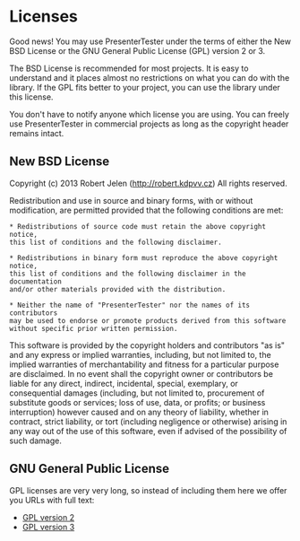 Licenses
========

Good news! You may use PresenterTester under the terms of either
the New BSD License or the GNU General Public License (GPL) version 2 or 3.

The BSD License is recommended for most projects. It is easy to understand and it
places almost no restrictions on what you can do with the library. If the GPL
fits better to your project, you can use the library under this license.

You don't have to notify anyone which license you are using. You can freely
use PresenterTester in commercial projects as long as the copyright header
remains intact.



New BSD License
---------------

Copyright (c) 2013 Robert Jelen (http://robert.kdpvv.cz)
All rights reserved.

Redistribution and use in source and binary forms, with or without modification,
are permitted provided that the following conditions are met:

	* Redistributions of source code must retain the above copyright notice,
	this list of conditions and the following disclaimer.

	* Redistributions in binary form must reproduce the above copyright notice,
	this list of conditions and the following disclaimer in the documentation
	and/or other materials provided with the distribution.

	* Neither the name of "PresenterTester" nor the names of its contributors
	may be used to endorse or promote products derived from this software
	without specific prior written permission.

This software is provided by the copyright holders and contributors "as is" and
any express or implied warranties, including, but not limited to, the implied
warranties of merchantability and fitness for a particular purpose are
disclaimed. In no event shall the copyright owner or contributors be liable for
any direct, indirect, incidental, special, exemplary, or consequential damages
(including, but not limited to, procurement of substitute goods or services;
loss of use, data, or profits; or business interruption) however caused and on
any theory of liability, whether in contract, strict liability, or tort
(including negligence or otherwise) arising in any way out of the use of this
software, even if advised of the possibility of such damage.



GNU General Public License
--------------------------

GPL licenses are very very long, so instead of including them here we offer
you URLs with full text:

- [GPL version 2](http://www.gnu.org/licenses/gpl-2.0.html)
- [GPL version 3](http://www.gnu.org/licenses/gpl-3.0.html)
